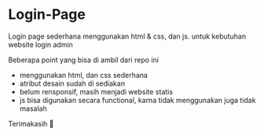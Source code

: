 # Login-Page
Login page sederhana menggunakan html &amp; css, dan js. untuk kebutuhan website login admin

Beberapa point yang bisa di ambil dari repo ini
- menggunakan html, dan css sederhana
- atribut desain sudah di sediakan
- belum rensponsif, masih menjadi website statis
- js bisa digunakan secara functional, karna tidak menggunakan juga tidak masalah

Terimakasih 🙏

